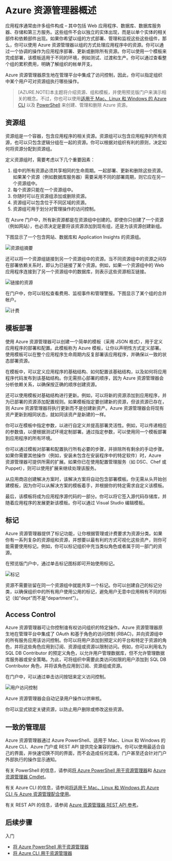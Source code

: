 <properties
   pageTitle="Azure 资源管理器概述"
   description="介绍如何使用 Azure 资源管理器在 Azure 上部署和管理资源以及对其进行访问控制。"
   services="multiple"
   documentationCenter="na"
   authors="tfitzmac"
   manager="wpickett"
   editor=""/>

<tags
   ms.service="multiple"
   ms.date="04/29/2015"
   wacn.date="09/15/2015"/>

# Azure 资源管理器概述

应用程序通常由许多组件构成 – 其中包括 Web 应用程序、数据库、数据库服务器、存储和第三方服务。这些组件不会以独立的实体出现，而是以单个实体的相关部件和依赖部件出现。如果你希望以组的方式部署、管理和监视这些这些组件，那么，你可以使用 Azure 资源管理器以组的方式处理应用程序中的资源。你可以通过一个协调的操作为应用程序部署、更新或删除所有资源。你可以使用一个模板来完成部署，该模板适用于不同的环境，例如测试、过渡和生产。你可以通过查看整个组的累积费用，明确了解组织的帐单开支。

Azure 资源管理器原生地在管理平台中集成了访问控制，因此，你可以指定组织中某个用户可对资源组执行哪些操作。

> [AZURE.NOTE]本主题将介绍资源、组和模板，并使用预览版门户来演示相关的概念。不过，你也可以使用[适用于 Mac、Linux 和 Windows 的 Azure CLI](xplat-cli-azure-resource-manager) 以及 [PowerShell](powershell-azure-resource-manager) 来创建、管理和删除 Azure 资源。

## 资源组

资源组是一个容器，包含应用程序的相关资源。资源组可以包含应用程序的所有资源，也可以只包含逻辑分组在一起的资源。你可以根据对组织有利的原则，决定如何将资源分配到资源组。

定义资源组时，需要考虑以下几个重要因素：

1. 组中的所有资源必须共享相同的生命周期。一起部署、更新和删除这些资源。如果某个资源（例如数据库服务器）需要采用不同的部署周期，则它应在另一个资源组中。
2. 每个资源只能在一个资源组中。
3. 你随时可以在资源组添加或删除资源。
4. 资源组可以包含位于不同区域的资源。
5. 资源组可用于划分对管理操作的访问控制。

在 Azure 门户中，所有新资源都是在资源组中创建的。即使你只创建了一个资源（例如网站），也必须决定是要将该资源添加到现有组，还是为该资源创建新组。

下图显示了一个包含网站、数据库和 Application Insights 的资源组。

![资源组摘要](./media/resource-group-overview/resourcegroupsummary.png)

还可以将一个资源组链接到另一个资源组中的资源。当不同资源组中的资源之间存在部署依赖关系时，即认为已链接了某个资源。例如，如果一个资源组中的 Web 应用程序连接到了另一个资源组中的数据库，则表示这些资源相互链接。

![链接的资源](./media/resource-group-overview/linkedresource.png)

在门户中，你可以轻松查看费用、监视事件和管理警报。下图显示了某个组的合并帐户。

![计费](./media/resource-group-overview/billing.png)

## 模板部署

使用 Azure 资源管理器可以创建一个简单的模板（采用 JSON 格式），用于定义应用程序的部署和配置。此模板称为 Azure 模板，让你以声明性方式定义部署。使用模板可以在整个应用程序生命周期内反复部署该应用程序，并确保以一致的状态部署资源。

在模板中，可以定义应用程序的基础结构、如何配置该基础结构，以及如何将应用程序代码发布到该基础结构。你无需担心部署的顺序，因为 Azure 资源管理器会分析依赖关系，以确保按正确的顺序创建资源。

还可以使用模板对基础结构进行更新。例如，可以将新的资源添加到应用程序，并为已部署的资源添加配置规则。如果模板指定要创建新的资源，但该资源已存在，则 Azure 资源管理器将执行更新而不是创建新资产。Azure 资源管理器会将现有资产更新到相同状态，就如同该资产是新建的一样。

你可以在模板中指定参数，以进行自定义并提高部署灵活性。例如，可以传递相应的参数值，以便根据测试环境定制部署。通过指定参数，可以使用同一个模板部署到应用程序的所有环境。

你可以通过模板对部署和配置执行所有必要的步骤，并排除所有剩余的手动步骤。如果你需要其他操作（例如，安装未包含在安装程序中的特定软件）时，Azure 资源管理器可提供所需的扩展。如果你已在使用配置管理服务（如 DSC、Chef 或 Puppet），则可以使用扩展来继续处理该服务。

从应用商店创建解决方案时，该解决方案将自动包含部署模板。你无需从头开始创建模板，因为你可以从解决方案的模板着手，并根据你的特定需求自定义该模板。

最后，该模板将成为应用程序源代码的一部分。你可以将它签入源代码存储库，并随着应用程序的发展更新该模板。你可以通过 Visual Studio 编辑模板。

<!--有关定义模板的详细信息，请参阅[创作 Azure 资源管理器模板](resource-group-authoring-templates)。

有关使用模板进行部署的信息，请参阅[使用 Azure 资源管理器模板部署应用程序](resource-group-template-deploy)。-->

## 标记

Azure 资源管理器提供了标记功能，让你根据管理或计费要求为资源分类。如果你有一系列复杂的资源组和资源，并想要以最有利的方式可视化这些资产，则你可能需要使用标记。例如，你可以标记组织中充当类似角色或者属于同一部门的资源。

在预览版门户中，通过单击标记图标即可开始使用标记。

![标记](./media/resource-group-overview/tags.png)

资源不需要驻留在同一个资源组中就能共享一个标记。你可以创建自己的标记分类，以确保组织中的所有用户使用公用的标记，避免用户无意中应用稍有不同的标记（如“dept”而不是“department”）。

<!--有关标记的详细信息，请参阅[使用标记来组织 Azure 资源](resource-group-using-tags)。-->

## Access Control

Azure 资源管理器可让你控制谁有权访问组织的特定操作。Azure 资源管理器原生地在管理平台中集成了 OAuth 和基于角色的访问控制 (RBAC)，并向资源组中的所有服务应用该访问控制。你可以将用户添加到预定义的平台和特定于资源的角色，并将这些角色应用到订阅、资源组或资源以限制访问。例如，你可以利用名为 SQL DB Contributor 的预定义角色，以允许用户管理数据库，但不允许管理数据库服务器或安全策略。为此，可将组织中需要此类访问权限的用户添加到 SQL DB Contributor 角色，并将该角色应用到订阅、资源组或资源。

在门户中，可以通过单击访问按钮来定义访问控制。

![用户访问控制](./media/resource-group-overview/access.png)

Azure 资源管理器会自动记录用户操作以供审核。

你可以显式锁定关键资源，以防止用户删除或修改这些资源。

<!--有关基于角色的访问控制的详细信息，请参阅 [Windows Azure 预览版门户中基于角色的访问控制](role-based-access-control-configure)。

有关设置访问策略的示例，请参阅[管理和审核对资源的访问权限](resource-group-rbac)。-->

## 一致的管理层

Azure 资源管理器通过 Azure PowerShell、适用于 Mac、Linux 和 Windows 的 Azure CLI、Azure 门户或 REST API 提供完全兼容的操作。你可以使用最适合自己的界面，并快速切换不同的界面，而不会造成任何混淆。门户甚至还会针对门户外部执行的操作显示通知。

有关 PowerShell 的信息，请参阅[将 Azure PowerShell 用于资源管理器](powershell-azure-resource-manager)和 [Azure 资源管理器 Cmdlet](https://msdn.microsoft.com/zh-cn/library/azure/dn757692.aspx)。

有关 Azure CLI 的信息，请参阅[将适用于 Mac、Linux 和 Windows 的 Azure CLI 与 Azure 资源管理配合使用](xplat-cli-azure-resource-manager)。

有关 REST API 的信息，请参阅 [Azure 资源管理器 REST API 参考](https://msdn.microsoft.com/zh-cn/library/azure/dn790568.aspx)。

## 后续步骤
入门

- [将 Azure PowerShell 用于资源管理器](powershell-azure-resource-manager)
- [将 Azure CLI 用于资源管理器](xplat-cli-azure-resource-manager)
<!-- [使用 Azure 门户管理资源](resource-group-portal)

创建和部署应用程序

- [创作模板](resource-group-authoring-templates)
- [部署模板](resource-group-template-deploy)
- [部署疑难解答](resource-group-deploy-debug)
- [使用 .NET 库和模板进行部署](arm-template-deployment)
- [模板函数](resource-group-template-functions)
- [高级模板操作](resource-group-advanced-template)

组织资源

- [使用标记来组织资源](resource-group-using-tags)

管理和审核访问权限

- [管理和审核对资源的访问权限](resource-group-rbac)
- [预览版门户中基于角色的访问控制](role-based-access-control-configure)
- [对服务主体进行身份验证](resource-group-authenticate-service-principal)
- [使用 Azure 门户创建新的服务主体](resource-group-create-service-principal-portal)-->

<!---HONumber=69-->